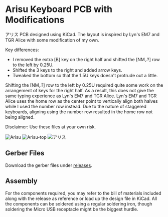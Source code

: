 # Arisu Keyboard PCB with Modifications
アリス PCB designed using KiCad. The layout is inspired by Lyn's EM7 and TGR Alice with some modification of my own.

Key differences:
- I removed the extra [B] key on the right half and shifted the [NM,.?] row to the left by 0.25U.
- Shifted the 3 keys to the right and added arrow keys.
- Tweaked the bottom so that the 1.5U keys doesn't protrude out a little.

Shifting the [NM,.?] row to the left by 0.25U required quite some work on the arrangement of keys for the right half.
As a result, this does not give the same typing experience as Lyn's EM7 and TGR Alice.
Lyn's EM7 and TGR Alice uses the home row as the center point to vertically align both halves while I used the number row instead.
Due to the nature of staggered keyboards, aligning using the number row resulted in the home row not being aligned.

Disclaimer: Use these files at your own risk.

![Arisu](https://i.imgur.com/knt518E.jpg)
![Arisu-top](https://i.imgur.com/wsqCuEu.jpg)
![アリス](https://i.redd.it/n80mvj5v7ji21.jpg)

## Gerber Files
Download the gerber files under [releases](https://github.com/FateNozomi/arisu-pcb/releases).

## Assembly
For the components required, you may refer to the bill of materials included along with the release as reference or load up the design file in KiCad.
All the components can be soldered using a regular soldering iron, though soldering the Micro USB receptacle might be the biggest hurdle.
